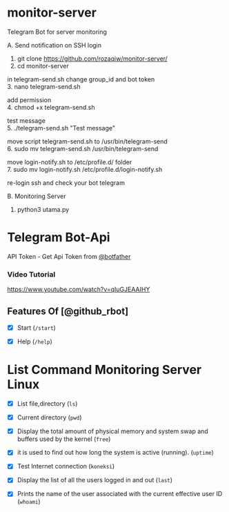 # monitor-server
Telegram Bot for server monitoring

A. Send notification on SSH login 
1. git clone https://github.com/rozaqiw/monitor-server/   
2. cd monitor-server

in telegram-send.sh change group_id and bot token                  
3. nano telegram-send.sh

add permission    
4. chmod +x telegram-send.sh

test message    
5. ./telegram-send.sh "Test message"

move script telegram-send.sh to /usr/bin/telegram-send           
6. sudo mv telegram-send.sh /usr/bin/telegram-send

move login-notify.sh to /etc/profile.d/ folder          
7. sudo mv login-notify.sh /etc/profile.d/login-notify.sh

re-login ssh and check your bot telegram

B. Monitoring Server 
1. python3 utama.py

# Telegram Bot-Api


API Token - Get Api Token from [@botfather](https://telegram.me/botfather)

### Video Tutorial

https://www.youtube.com/watch?v=qIuGJEAAIHY

## Features Of [@github_rbot]

- [x] Start (`/start`)

- [x] Help (`/help`)

# List Command Monitoring Server Linux

  - [x] List file,directory (`ls`)

  - [x] Current directory (`pwd`)

  - [x] Display the total amount of physical memory and system swap and buffers used by the kernel (`free`)

  - [x] it is used to find out how long the system is active (running). (`uptime`)

  - [x] Test Internet connection (`koneksi`)

  - [x] Display the list of all the users logged in and out (`last`)

  - [x] Prints the name of the user associated with the current effective user ID (`whoami`)
